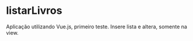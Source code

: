 # listarLivros
Aplicação utilizando Vue.js, primeiro teste. Insere lista e altera, somente na view.
